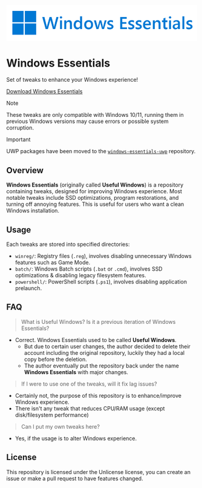 ![Windows Essentials Banner](docs/banner.png)

# Windows Essentials
Set of tweaks to enhance your Windows experience!

[Download Windows Essentials](https://github.com/feivegian/windows-essentials/archive/refs/heads/main.zip)

> [!NOTE]
> These tweaks are only compatible with Windows 10/11, running them
> in previous Windows versions may cause errors or possible system corruption.

> [!IMPORTANT]
> UWP packages have been moved to the [`windows-essentials-uwp`](https://github.com/feivegian/windows-essentials-uwp) repository.

## Overview
**Windows Essentials** (originally called **Useful Windows**) is a repository containing tweaks,
designed for improving Windows experience. Most notable tweaks include SSD optimizations, program restorations,
and turning off annoying features. This is useful for users who want a clean Windows installation.

## Usage
Each tweaks are stored into specified directories:
- `winreg/`: Registry files (`.reg`), involves disabling unnecessary Windows features such as Game Mode.
- `batch/`: Windows Batch scripts (`.bat` or `.cmd`), involves SSD optimizations & disabling legacy filesystem features.
- `powershell/`: PowerShell scripts (`.ps1`), involves disabling application prelaunch.

## FAQ
> What is Useful Windows? Is it a previous iteration of Windows Essentials?
- Correct. Windows Essentials used to be called **Useful Windows**.
    - But due to certain user changes, the author decided to delete their account including the original repository, luckily they had a local copy before the deletion.
    - The author eventually put the repository back under the name **Windows Essentials** with major changes.
> If I were to use one of the tweaks, will it fix lag issues?
- Certainly not, the purpose of this repository is to enhance/improve Windows experience.
- There isn't any tweak that reduces CPU/RAM usage (except disk/filesystem performance)
> Can I put my own tweaks here?
- Yes, if the usage is to alter Windows experience.

## License
This repository is licensed under the Unlicense license, you can create an issue or make a pull request to have features changed. 
